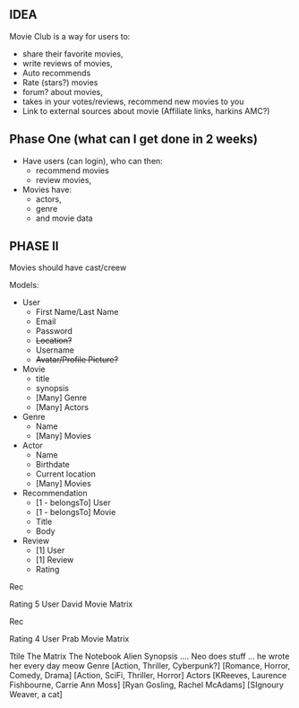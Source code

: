 ## IDEA
Movie Club is a way for users to:
- share their favorite movies, 
- write reviews of movies, 
- Auto recommends
- Rate (stars?) movies
- forum? about movies,
- takes in your votes/reviews, recommend new movies to you
- Link to external sources about movie (Affiliate links, harkins AMC?)

## Phase One (what can I get done in 2 weeks)

- Have users (can login), who can then:
     - recommend movies 
     - review movies, 
- Movies have:
     - actors, 
     - genre 
     - and movie data

## PHASE II

Movies should have cast/creew



Models: 
- User
    * First Name/Last Name
    * Email
    * Password
    * ~~Location?~~
    * Username
    * ~~Avatar/Profile Picture?~~
- Movie
    * title
    * synopsis
    * [Many] Genre
    * [Many] Actors
- Genre
    * Name
    * [Many] Movies
- Actor
    * Name
    * Birthdate
    * Current location
    * [Many] Movies
- Recommendation
    * [1 - belongsTo] User
    * [1 - belongsTo] Movie
    * Title
    * Body
- Review
    * [1] User
    * [1] Review
    * Rating

Rec


Rating
5
User
David
Movie
Matrix


Rec


Rating
4
User
Prab
Movie
Matrix

	



Ttile
The Matrix
The Notebook
Alien
Synopsis
…. Neo does stuff
… he wrote her every day
meow
Genre
[Action, Thriller, Cyberpunk?]
[Romance, Horror, Comedy, Drama]
[Action, SciFi, Thriller, Horror]
Actors
[KReeves, Laurence Fishbourne, Carrie Ann Moss]
[Ryan Gosling, Rachel McAdams]
[SIgnoury Weaver, a cat]










